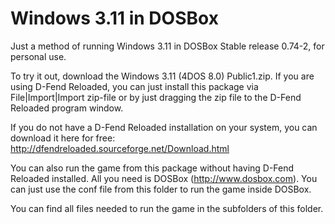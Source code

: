 # Windows 3.11 in DOSBox
Just a method of running Windows 3.11 in DOSBox Stable release 0.74-2, for personal use.

To try it out, download the Windows 3.11 (4DOS 8.0) Public1.zip.
If you are using D-Fend Reloaded, you can just install this package via
File|Import|Import zip-file or by just dragging the zip file to the
D-Fend Reloaded program window.

If you do not have a D-Fend Reloaded installation on your system, you can
download it here for free:
http://dfendreloaded.sourceforge.net/Download.html

You can also run the game from this package without having D-Fend Reloaded
installed. All you need is DOSBox (http://www.dosbox.com). You can just use
the conf file from this folder to run the game inside DOSBox.

You can find all files needed to run the game in the subfolders of this folder.
